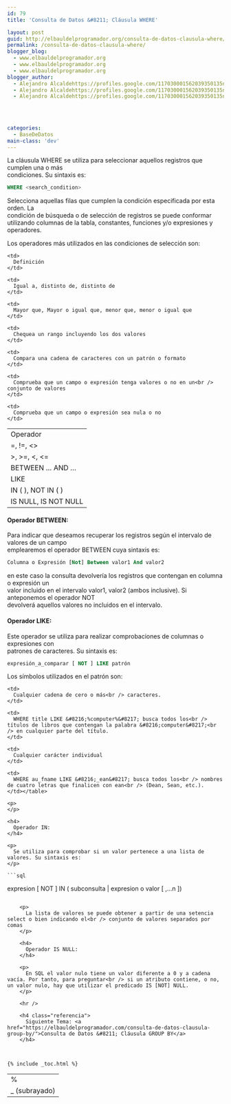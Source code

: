 ```yaml
---
id: 79
title: 'Consulta de Datos &#8211; Cláusula WHERE'

layout: post
guid: http://elbauldelprogramador.org/consulta-de-datos-clausula-where/
permalink: /consulta-de-datos-clausula-where/
blogger_blog:
  - www.elbauldelprogramador.org
  - www.elbauldelprogramador.org
  - www.elbauldelprogramador.org
blogger_author:
  - Alejandro Alcaldehttps://profiles.google.com/117030001562039350135noreply@blogger.com
  - Alejandro Alcaldehttps://profiles.google.com/117030001562039350135noreply@blogger.com
  - Alejandro Alcaldehttps://profiles.google.com/117030001562039350135noreply@blogger.com

  
  
  
categories:
  - BaseDeDatos
main-class: 'dev'
---
```

<div class="icosql">
</div>

La cláusula WHERE se utiliza para seleccionar aquellos registros que cumplen una o más  
condiciones. Su sintaxis es:

```sql
WHERE <search_condition>
```

Selecciona aquellas filas que cumplen la condición especificada por esta orden. La  
condición de búsqueda o de selección de registros se puede conformar utilizando columnas de la tabla, constantes, funciones y/o expresiones y operadores.  
  
<!--ad-->

Los operadores más utilizados en las condiciones de selección son:

<table class="tabla">
  <tr>
    <td>
      Operador
    </td>
    
    <td>
      Definición
    </td>
  </tr>
  
  <tr>
    <td>
      =, !=, <>
    </td>
    
    <td>
      Igual a, distinto de, distinto de
    </td>
  </tr>
  
  <tr>
    <td>
      >, >=, <, <=
    </td>
    
    <td>
      Mayor que, Mayor o igual que, menor que, menor o igual que
    </td>
  </tr>
  
  <tr>
    <td>
      BETWEEN &#8230; AND &#8230;
    </td>
    
    <td>
      Chequea un rango incluyendo los dos valores
    </td>
  </tr>
  
  <tr>
    <td>
      LIKE
    </td>
    
    <td>
      Compara una cadena de caracteres con un patrón o formato
    </td>
  </tr>
  
  <tr>
    <td>
      IN ( ), NOT IN ( )
    </td>
    
    <td>
      Comprueba que un campo o expresión tenga valores o no en un<br /> conjunto de valores
    </td>
  </tr>
  
  <tr>
    <td>
      IS NULL, IS NOT NULL
    </td>
    
    <td>
      Comprueba que un campo o expresión sea nula o no
    </td>
  </tr>
</table>



#### Operador BETWEEN:

Para indicar que deseamos recuperar los registros según el intervalo de valores de un campo  
emplearemos el operador BETWEEN cuya sintaxis es:

```sql
Columna o Expresión [Not] Between valor1 And valor2
```

en este caso la consulta devolvería los registros que contengan en columna o expresión un  
valor incluido en el intervalo valor1, valor2 (ambos inclusive). Si anteponemos el operador NOT  
devolverá aquellos valores no incluidos en el intervalo.

#### Operador LIKE:

Este operador se utiliza para realizar comprobaciones de columnas o expresiones con  
patrones de caracteres. Su sintaxis es:

```sql
expresión_a_comparar [ NOT ] LIKE patrón
```

Los símbolos utilizados en el patrón son:

<table class="tabla">
  <tr>
    <td>
      %
    </td>
    
    <td>
      Cualquier cadena de cero o más<br /> caracteres.
    </td>
    
    <td>
      WHERE title LIKE &#8216;%computer%&#8217; busca todos los<br /> títulos de libros que contengan la palabra &#8216;computer&#8217;<br /> en cualquier parte del título.
    </td>
  </tr>
  
  <tr>
    <td>
      _ (subrayado)
    </td>
    
    <td>
      Cualquier carácter individual
    </td>
    
    <td>
      WHERE au_fname LIKE &#8216;_ean&#8217; busca todos los<br /> nombres de cuatro letras que finalicen con ean<br /> (Dean, Sean, etc.).
    </td></table> 
    
    <p>
    </p>
    
    <h4>
      Operador IN:
    </h4>
    
    <p>
      Se utiliza para comprobar si un valor pertenece a una lista de valores. Su sintaxis es:
    </p>
    
    ```sql
expresion [ NOT ] IN ( subconsulta | expresion o valor [ ,...n ])
```
    
    <p>
      La lista de valores se puede obtener a partir de una setencia select o bien indicando el<br /> conjunto de valores separados por comas
    </p>
    
    <h4>
      Operador IS NULL:
    </h4>
    
    <p>
      En SQL el valor nulo tiene un valor diferente a 0 y a cadena vacía. Por tanto, para preguntar<br /> si un atributo contiene, o no, un valor nulo, hay que utilizar el predicado IS [NOT] NULL.
    </p>
    
    <hr />
    
    <h4 class="referencia">
      Siguiente Tema: <a href="https://elbauldelprogramador.com/consulta-de-datos-clausula-group-by/">Consulta de Datos &#8211; Cláusula GROUP BY</a>
    </h4>
    
    

{% include _toc.html %}
